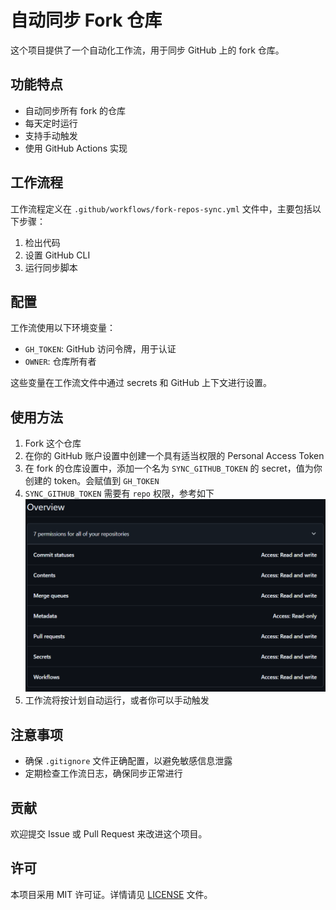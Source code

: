 # 自动同步 Fork 仓库

这个项目提供了一个自动化工作流，用于同步 GitHub 上的 fork 仓库。

## 功能特点

- 自动同步所有 fork 的仓库
- 每天定时运行
- 支持手动触发
- 使用 GitHub Actions 实现

## 工作流程

工作流程定义在 `.github/workflows/fork-repos-sync.yml` 文件中，主要包括以下步骤：

1. 检出代码
2. 设置 GitHub CLI
3. 运行同步脚本

## 配置

工作流使用以下环境变量：

- `GH_TOKEN`: GitHub 访问令牌，用于认证
- `OWNER`: 仓库所有者

这些变量在工作流文件中通过 secrets 和 GitHub 上下文进行设置。

## 使用方法

1. Fork 这个仓库
2. 在你的 GitHub 账户设置中创建一个具有适当权限的 Personal Access Token
3. 在 fork 的仓库设置中，添加一个名为 `SYNC_GITHUB_TOKEN` 的 secret，值为你创建的 token。会赋值到 `GH_TOKEN`
4. `SYNC_GITHUB_TOKEN` 需要有 `repo` 权限，参考如下
   ![permissions](permissions.png)
5. 工作流将按计划自动运行，或者你可以手动触发

## 注意事项

- 确保 `.gitignore` 文件正确配置，以避免敏感信息泄露
- 定期检查工作流日志，确保同步正常进行

## 贡献

欢迎提交 Issue 或 Pull Request 来改进这个项目。

## 许可

本项目采用 MIT 许可证。详情请见 [LICENSE](LICENSE) 文件。
